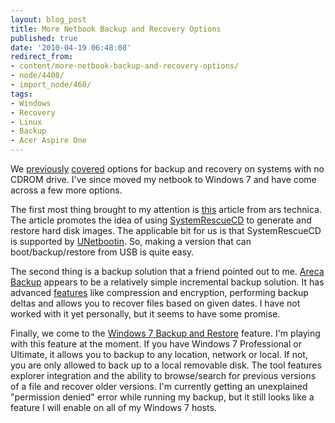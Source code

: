 ```yaml
---
layout: blog_post
title: More Netbook Backup and Recovery Options
published: true
date: '2010-04-19 06:48:08'
redirect_from:
- content/more-netbook-backup-and-recovery-options/
- node/4408/
- import_node/460/
tags:
- Windows
- Recovery
- Linux
- Backup
- Acer Aspire One
---
```


We [previously](/content/booting-windows-recovery-console-usb-drive) [covered](/content/windows-xp-netbook-backup-options) options for backup and recovery on systems with no CDROM drive. I've since moved my netbook to Windows 7 and have come across a few more options. 

The first most thing brought to my attention is [this](http://arstechnica.com/open-source/guides/2010/03/a-fast-guide-to-system-rescue-using-open-tools.ars?utm_source=rss&utm_medium=rss&utm_campaign=rss) article from ars technica. The article promotes the idea of using [SystemRescueCD](http://www.sysresccd.org) to generate and restore hard disk images. The applicable bit for us is that SystemRescueCD is supported by [UNetbootin](http://unetbootin.sourceforge.net/). So, making a version that can boot/backup/restore from USB is quite easy. 

The second thing is a backup solution that a friend pointed out to me. [Areca Backup](http://www.areca-backup.org/) appears to be a relatively simple incremental backup solution. It has advanced [features](http://www.areca-backup.org/features.php) like compression and encryption, performing backup deltas and allows you to recover files based on given dates. I have not worked with it yet personally, but it seems to have some promise.

Finally, we come to the [Windows 7 Backup and Restore](http://www.microsoft.com/windows/windows-7/features/backup-and-restore.aspx) feature. I'm playing with this feature at the moment. If you have Windows 7 Professional or Ultimate, it allows you to backup to any location, network or local. If not, you are only allowed to back up to a local removable disk. The tool features explorer integration and the ability to browse/search for previous versions of a file and recover older versions. I'm currently getting an unexplained "permission denied" error while running my backup, but it still looks like a feature I will enable on all of my Windows 7 hosts.
